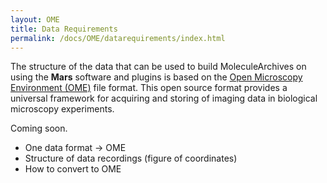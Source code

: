 ```yaml
---
layout: OME
title: Data Requirements
permalink: /docs/OME/datarequirements/index.html
---
```


The structure of the data that can be used to build MoleculeArchives on using the **Mars** software and plugins is based on the [Open Microscopy Environment (OME)](https://link.springer.com/article/10.1186/gb-2005-6-5-r47) file format. This open source format provides a universal framework for acquiring and storing of imaging data in biological microscopy experiments.



Coming soon.

- One data format -> OME
- Structure of data recordings (figure of coordinates)
- How to convert to OME
